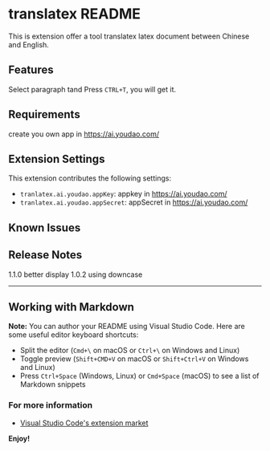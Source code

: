 # translatex README

This is extension offer a tool translatex latex document between Chinese and English.

## Features

Select paragraph tand Press `CTRL+T`, you will get it.

## Requirements
create you own app in https://ai.youdao.com/
## Extension Settings

This extension contributes the following settings:

* `tranlatex.ai.youdao.appKey`: appkey in https://ai.youdao.com/
* `tranlatex.ai.youdao.appSecret`: appSecret in https://ai.youdao.com/

## Known Issues



## Release Notes
1.1.0 better display
1.0.2 using downcase

-----------------------------------------------------------------------------------------------------------

## Working with Markdown

**Note:** You can author your README using Visual Studio Code.  Here are some useful editor keyboard shortcuts:

* Split the editor (`Cmd+\` on macOS or `Ctrl+\` on Windows and Linux)
* Toggle preview (`Shift+CMD+V` on macOS or `Shift+Ctrl+V` on Windows and Linux)
* Press `Ctrl+Space` (Windows, Linux) or `Cmd+Space` (macOS) to see a list of Markdown snippets

### For more information

* [Visual Studio Code's extension market](https://marketplace.visualstudio.com/items?itemName=connor.translatex)

**Enjoy!**
